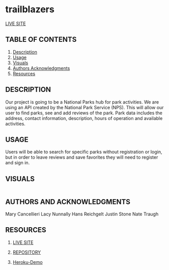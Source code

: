 # trailblazers

[LIVE SITE](Heroku)

## TABLE OF CONTENTS

1. [Description](#description)
2. [Usage](#USAGE)
3. [Visuals](#visuals)
4. [Authors Acknowledgments](#authors-and-acknowledgments)
5. [Resources](#resources)

## DESCRIPTION
Our project is going to be a National Parks hub for park activities. We are using an API created by the National Park Service (NPS). This will allow our user to find parks, see and add reviews of the park. Park data includes the address, contact information, description, hours of operation and available activities.


## USAGE
Users will be able to search for specific parks without registration or login, but in order to leave reviews and save favorites they will need to register and sign in. 


## VISUALS

![]()

## AUTHORS AND ACKNOWLEDGMENTS
Mary Cancellieri
Lacy Nunnally
Hans Reichgelt 
Justin Stone
Nate Traugh


## RESOURCES

1. [LIVE SITE]()

2. [REPOSITORY]()

3. [Heroku-Demo]()

